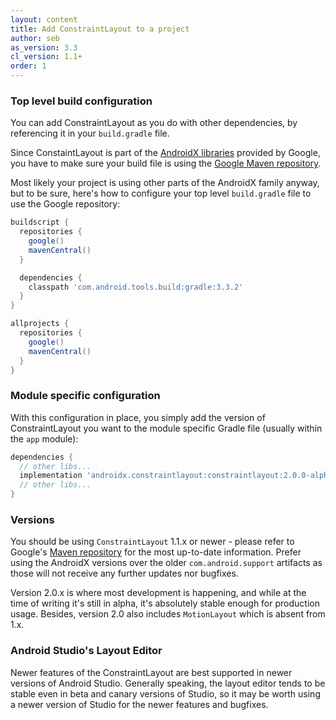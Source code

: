 ```yaml
---
layout: content
title: Add ConstraintLayout to a project
author: seb
as_version: 3.3
cl_version: 1.1+
order: 1
---
```


### Top level build configuration
You can add ConstraintLayout as you do with other dependencies, by referencing it in your `build.gradle` file.

Since ConstaintLayout is part of the [AndroidX libraries](https://developer.android.com/jetpack/androidx) provided by Google, you have to make sure your build file is using the [Google Maven repository](https://developer.android.com/studio/build/dependencies.html#google-maven).

Most likely your project is using other parts of the AndroidX family anyway, but to be sure, here's how to configure your top level `build.gradle` file to use the Google repository:

```gradle
buildscript {
  repositories {
    google()
    mavenCentral()
  }

  dependencies {
    classpath 'com.android.tools.build:gradle:3.3.2'
  }
}

allprojects {
  repositories {
    google()
    mavenCentral()
  }
}
```

### Module specific configuration
With this configuration in place, you simply add the version of ConstraintLayout you want to the module specific Gradle file (usually within the `app` module):

```gradle
dependencies {
  // other libs...
  implementation 'androidx.constraintlayout:constraintlayout:2.0.0-alpha4'
  // other libs...
}
```

### Versions
You should be using `ConstraintLayout` 1.1.x or newer - please refer to Google's [Maven repository](https://dl.google.com/dl/android/maven2/androidx/constraintlayout/group-index.xml) for the most up-to-date information. Prefer using the AndroidX versions over the older `com.android.support` artifacts as those will not receive any further updates nor bugfixes.

Version 2.0.x is where most development is happening, and while at the time of writing it's still in alpha, it's absolutely stable enough for production usage. Besides, version 2.0 also includes `MotionLayout` which is absent from 1.x.

### Android Studio's Layout Editor
Newer features of the ConstraintLayout are best supported in newer versions of Android Studio. Generally speaking, the layout editor tends to be stable even in beta and canary versions of Studio, so it may be worth using a newer version of Studio for the newer features and bugfixes.
